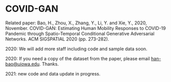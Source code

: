# COVID-GAN

Related paper:
Bao, H., Zhou, X., Zhang, Y., Li, Y. and Xie, Y., 2020, November. COVID-GAN: Estimating Human Mobility Responses to COVID-19 Pandemic through Spatio-Temporal Conditional Generative Adversarial Networks. ACM SIGSPATIAL 2020 (pp. 273-282).

2020: We will add more staff including code and sample data soon.

2020: If you need a copy of the dataset from the paper, please email han-bao@uiowa.edu. Thanks.

2021: new code and data update in progress. 
